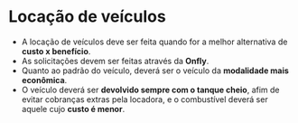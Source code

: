 # Locação de veículos

- A locação de veículos deve ser feita quando for a melhor alternativa de **custo x benefício**.
- As solicitações devem ser feitas através da **Onfly**.
- Quanto ao padrão do veículo, deverá ser o veículo da **modalidade mais econômica**.
- O veículo deverá ser **devolvido sempre com o tanque cheio**, afim de evitar cobranças extras pela locadora, e o combustível deverá ser aquele cujo **custo é menor**.